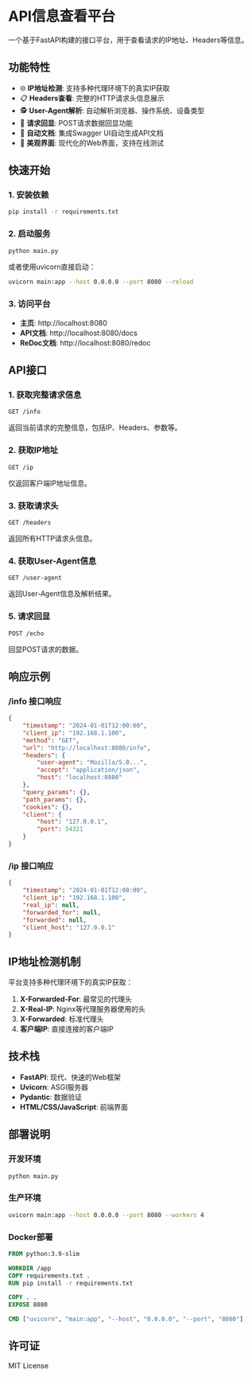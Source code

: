 # API信息查看平台

一个基于FastAPI构建的接口平台，用于查看请求的IP地址、Headers等信息。

## 功能特性

- 🌐 **IP地址检测**: 支持多种代理环境下的真实IP获取
- 📋 **Headers查看**: 完整的HTTP请求头信息展示
- 🕵️ **User-Agent解析**: 自动解析浏览器、操作系统、设备类型
- 🔄 **请求回显**: POST请求数据回显功能
- 📖 **自动文档**: 集成Swagger UI自动生成API文档
- 🎨 **美观界面**: 现代化的Web界面，支持在线测试

## 快速开始

### 1. 安装依赖

```bash
pip install -r requirements.txt
```

### 2. 启动服务

```bash
python main.py
```

或者使用uvicorn直接启动：

```bash
uvicorn main:app --host 0.0.0.0 --port 8080 --reload
```

### 3. 访问平台

- **主页**: http://localhost:8080
- **API文档**: http://localhost:8080/docs
- **ReDoc文档**: http://localhost:8080/redoc

## API接口

### 1. 获取完整请求信息
```
GET /info
```
返回当前请求的完整信息，包括IP、Headers、参数等。

### 2. 获取IP地址
```
GET /ip
```
仅返回客户端IP地址信息。

### 3. 获取请求头
```
GET /headers
```
返回所有HTTP请求头信息。

### 4. 获取User-Agent信息
```
GET /user-agent
```
返回User-Agent信息及解析结果。

### 5. 请求回显
```
POST /echo
```
回显POST请求的数据。

## 响应示例

### /info 接口响应
```json
{
    "timestamp": "2024-01-01T12:00:00",
    "client_ip": "192.168.1.100",
    "method": "GET",
    "url": "http://localhost:8080/info",
    "headers": {
        "user-agent": "Mozilla/5.0...",
        "accept": "application/json",
        "host": "localhost:8080"
    },
    "query_params": {},
    "path_params": {},
    "cookies": {},
    "client": {
        "host": "127.0.0.1",
        "port": 54321
    }
}
```

### /ip 接口响应
```json
{
    "timestamp": "2024-01-01T12:00:00",
    "client_ip": "192.168.1.100",
    "real_ip": null,
    "forwarded_for": null,
    "forwarded": null,
    "client_host": "127.0.0.1"
}
```

## IP地址检测机制

平台支持多种代理环境下的真实IP获取：

1. **X-Forwarded-For**: 最常见的代理头
2. **X-Real-IP**: Nginx等代理服务器使用的头
3. **X-Forwarded**: 标准代理头
4. **客户端IP**: 直接连接的客户端IP

## 技术栈

- **FastAPI**: 现代、快速的Web框架
- **Uvicorn**: ASGI服务器
- **Pydantic**: 数据验证
- **HTML/CSS/JavaScript**: 前端界面

## 部署说明

### 开发环境
```bash
python main.py
```

### 生产环境
```bash
uvicorn main:app --host 0.0.0.0 --port 8080 --workers 4
```

### Docker部署
```dockerfile
FROM python:3.9-slim

WORKDIR /app
COPY requirements.txt .
RUN pip install -r requirements.txt

COPY . .
EXPOSE 8080

CMD ["uvicorn", "main:app", "--host", "0.0.0.0", "--port", "8080"]
```

## 许可证

MIT License 
